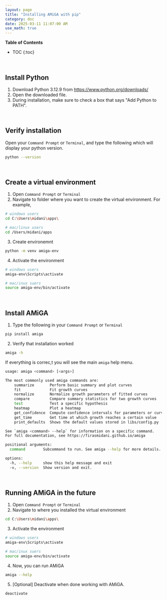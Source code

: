 ```yaml
---
layout: page
title: "Installing AMiGA with pip"
category: doc
date: 2025-03-11 11:07:00 AM
use_math: true
---
```


**Table of Contents**

* TOC
{:toc}
<br />

## Install Python
  
1. Download Python 3.12.9 from https://www.python.org/downloads/
2. Open the downloaded file. 
3. During installation, make sure to check a box that says "Add Python to PATH". 
<br>

## Verify installation

Open your `Command Prompt` or `Terminal`, and type the following which will display your python version. 
```bash
python --version
```
<br>

## Create a virtual environment

1. Open `Command Prompt` or `Terminal`
2. Navigate to folder where you want to create the virtual environment. For example, 
```bash
# windows users
cd C:\Users\midani\apps\

# mac/linux users
cd /Users/midani/apps
```
3. Create environemnt
```bash
python -m venv amiga-env
```
4. Activate the environment
```bash
# windows users
amiga-env\Scripts\activate

# mac/inux suers
source amiga-env/bin/activate
```
<br>

## Install AMiGA
1.  Type the following in your `Command Prompt` or `Terminal`
```bash
pip install amiga
```
2. Verify that installation worked
```bash
amiga -h
```
If everything is correc,t you will see the main `amiga` help menu. 

```bash
usage: amiga <command> [<args>]

The most commonly used amiga commands are:
    summarize       Perform basic summary and plot curves
    fit             Fit growth curves
    normalize       Normalize growth parameters of fitted curves
    compare         Compare summary statistics for two growth curves
    test            Test a specific hypothesis
    heatmap         Plot a heatmap
    get_confidence  Compute confidence intervals for parameters or curves
    get_time        Get time at which growth reaches a certain value
    print_defaults  Shows the default values stored in libs/config.py

See `amiga <command> --help` for information on a specific command.
For full documentation, see https://firasmidani.github.io/amiga

positional arguments:
  command        Subcommand to run. See amiga --help for more details.

options:
  -h, --help     show this help message and exit
  -v, --version  Show version and exit.
```
<br>

## Running AMiGA in the future
1. Open `Command Prompt` or `Terminal`
2. Navigate to where you installed the virtual environment
```bash
cd C:\Users\midani\apps\
```
3. Activate the environment
```bash
# windows users
amiga-env\Scripts\activate

# mac/inux suers
source amiga-env/bin/activate
```
4. Now, you can run AMiGA
```bash
amiga --help
```
5. \[Optional\] Deactivate when done working with AMiGA.
```bash
deactivate
```

